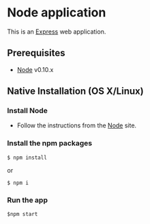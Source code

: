 # Node application
This is an [Express][expressjs] web application.


## Prerequisites

- [Node][nodejs] v0.10.x


## Native Installation (OS X/Linux)


### Install Node
- Follow the instructions from the [Node][nodejs] site.


### Install the npm packages

```
$ npm install
```
or
```
$ npm i
```

### Run the app

```
$npm start
```


[expressjs]: http://expressjs.com/
[nodejs]: http://nodejs.org/
[jslint]: http://www.jslint.com/